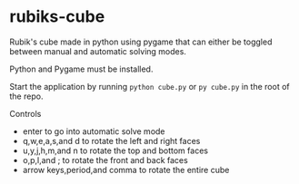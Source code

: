 # rubiks-cube
Rubik's cube made in python using pygame that can either be toggled between manual and automatic solving modes.

Python and Pygame must be installed.

Start the application by running <code>python cube.py</code> or <code>py cube.py</code> in the root of the repo.

Controls
<ul>
  <li>enter to go into automatic solve mode</li>
  <li>q,w,e,a,s,and d to rotate the left and right faces </li>
  <li>u,y,j,h,m,and n to rotate the top and bottom faces</li>
  <li>o,p,l,and ; to rotate the front and back faces</li>
  <li>arrow keys,period,and comma to rotate the entire cube</li>
</ul>
